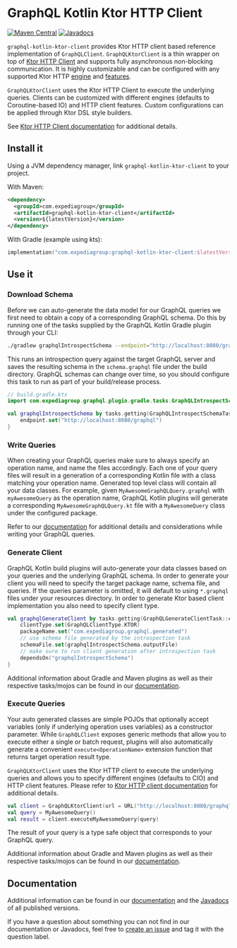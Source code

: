 # GraphQL Kotlin Ktor HTTP Client
[![Maven Central](https://img.shields.io/maven-central/v/com.expediagroup/graphql-kotlin-ktor-client.svg?label=Maven%20Central)](https://search.maven.org/search?q=g:%22com.expediagroup%22%20AND%20a:%22graphql-kotlin-ktor-client%22)
[![Javadocs](https://img.shields.io/maven-central/v/com.expediagroup/graphql-kotlin-ktor-client.svg?label=javadoc&colorB=brightgreen)](https://www.javadoc.io/doc/com.expediagroup/graphql-kotlin-ktor-client)

`graphql-kotlin-ktor-client` provides Ktor HTTP client based reference implementation of `GraphQLClient`. `GraphQLKtorClient`
is a thin wrapper on top of [Ktor HTTP Client](https://ktor.io/clients/index.html) and supports fully asynchronous non-blocking
communication. It is highly customizable and can be configured with any supported Ktor HTTP [engine](https://ktor.io/clients/http-client/engines.html)
and [features](https://ktor.io/clients/http-client/features.html).

`GraphQLKtorClient` uses the Ktor HTTP Client to execute the underlying queries. Clients can be customized with different
engines (defaults to Coroutine-based IO) and HTTP client features. Custom configurations can be applied through Ktor DSL
style builders.

See [Ktor HTTP Client documentation](https://ktor.io/clients/index.html) for additional details.

## Install it

Using a JVM dependency manager, link `graphql-kotlin-ktor-client` to your project.

With Maven:

```xml
<dependency>
  <groupId>com.expediagroup</groupId>
  <artifactId>graphql-kotlin-ktor-client</artifactId>
  <version>${latestVersion}</version>
</dependency>
```

With Gradle (example using kts):

```kotlin
implementation("com.expediagroup:graphql-kotlin-ktor-client:$latestVersion")
```

## Use it

### Download Schema

Before we can auto-generate the data model for our GraphQL queries we first need to obtain a copy of a corresponding
GraphQL schema. Do this by running one of the tasks supplied by the GraphQL Kotlin Gradle plugin through your
CLI:

```bash
./gradlew graphqlIntrospectSchema --endpoint="http://localhost:8080/graphql"
```

This runs an introspection query against the target GraphQL server and saves the resulting schema in the `schema.graphql` file
under the build directory. GraphQL schemas can change over time, so you should configure this task to run as part of your
build/release process.

```kotlin
// build.gradle.kts
import com.expediagroup.graphql.plugin.gradle.tasks.GraphQLIntrospectSchemaTask

val graphqlIntrospectSchema by tasks.getting(GraphQLIntrospectSchemaTask::class) {
    endpoint.set("http://localhost:8080/graphql")
}
```

### Write Queries

When creating your GraphQL queries make sure to always specify an operation name, and name the files accordingly. Each one
of your query files will result in a generation of a corresponding Kotlin file with a class matching your operation name.
Generated top level class will contain all your data classes. For example, given `MyAwesomeGraphQLQuery.graphql` with
`myAwesomeQuery` as the operation name, GraphQL Kotlin plugins will generate a corresponding `MyAwesomeGraphQLQuery.kt`
file with a `MyAwesomeQuery` class under the configured package.

Refer to our [documentation](https://expediagroup.github.io/graphql-kotlin/docs/client/client-overview) for additional
details and considerations while writing your GraphQL queries.

### Generate Client

GraphQL Kotlin build plugins will auto-generate your data classes based on your queries and the underlying GraphQL schema.
In order to generate your client you will need to specify the target package name, schema file, and queries. If the queries
parameter is omitted, it will default to using `*.graphql` files under your resources directory. In order to generate Ktor
based client implementation you also need to specify client type.

```kotlin
val graphqlGenerateClient by tasks.getting(GraphQLGenerateClientTask::class) {
    clientType.set(GraphQLClientType.KTOR)
    packageName.set("com.expediagroup.graphql.generated")
    // use schema file generated by the introspection task
    schemaFile.set(graphqlIntrospectSchema.outputFile)
    // make sure to run client generation after introspection task
    dependsOn("graphqlIntrospectSchema")
}
```

Additional information about Gradle and Maven plugins as well as their respective tasks/mojos can be found in our
[documentation](https://expediagroup.github.io/graphql-kotlin/docs/plugins/gradle-plugin).

### Execute Queries

Your auto generated classes are simple POJOs that optionally accept variables (only if underlying operation uses variables)
as a constructor parameter. While `GraphQLClient` exposes generic methods that allow you to execute either a single or batch
request, plugins will also automatically generate a convenient `execute<OperationName>` extension function that returns
target operation result type.

`GraphQLKtorClient` uses the Ktor HTTP client to execute the underlying queries and allows you to specify different engines
(defaults to CIO) and HTTP client features. Please refer to [Ktor HTTP client documentation](https://ktor.io/clients/index.html)
for additional details.

```kotlin
val client = GraphQLKtorClient(url = URL("http://localhost:8080/graphql"))
val query = MyAwesomeQuery()
val result = client.executeMyAwesomeQuery(query)
```

The result of your query is a type safe object that corresponds to your GraphQL query.

Additional information about Gradle and Maven plugins as well as their respective tasks/mojos can be found in our
[documentation](https://expediagroup.github.io/graphql-kotlin/docs/plugins/gradle-plugin).

## Documentation

Additional information can be found in our [documentation](https://expediagroup.github.io/graphql-kotlin/docs/client/client-overview)
and the [Javadocs](https://www.javadoc.io/doc/com.expediagroup/graphql-kotlin-ktor-client) of all published versions.

If you have a question about something you can not find in our documentation or Javadocs, feel free to
[create an issue](https://github.com/ExpediaGroup/graphql-kotlin/issues) and tag it with the question label.
